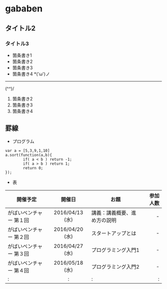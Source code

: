 # gababen
## タイトル2
### タイトル3
* 箇条書き1
 * 箇条書き2
 * 箇条書き3
 * 箇条書き4
 *('ω')ノ

----
(^^)/
 1. 箇条書き2
 1. 箇条書き3
 1. 箇条書き4

罫線
----

 * プログラム
```
var a = [5,3,9,1,10]
a.sort(function(a,b){
        if( a < b ) return -1;
        if( a > b ) return 1;
        return 0;
});
```
 * 表

| 開催予定        | 開催日          | お題                 | 参加人数|
| --------------- |:---------------:| -------------------- | -------:|
| がばいベンチャー 第１回 | 2016/04/13 (水) | 講義：講義概要、進め方の説明        | -     |
| がばいベンチャー 第２回 | 2016/04/20 (水) | スタートアップとは | -     |
| がばいベンチャー 第３回 | 2016/04/27 (水) | プログラミング入門1 | -       |
| がばいベンチャー 第４回 | 2016/05/18 (水) | プログラミング入門2 | -       |
| : | :            | :     | :       |
